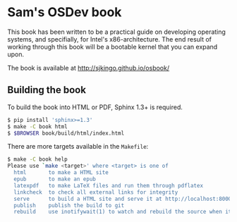 # Sam's OSDev book

This book has been written to be a practical guide on developing operating
systems, and specifially, for Intel's x86-architecture. The end result of
working through this book will be a bootable kernel that you can expand upon.

The book is available at http://sjkingo.github.io/osbook/

## Building the book

To build the book into HTML or PDF, Sphinx 1.3+ is required.

```bash
$ pip install 'sphinx>=1.3'
$ make -C book html
$ $BROWSER book/build/html/index.html
```

There are more targets available in the `Makefile`:

```bash
$ make -C book help
Please use `make <target>' where <target> is one of
  html       to make a HTML site
  epub       to make an epub
  latexpdf   to make LaTeX files and run them through pdflatex
  linkcheck  to check all external links for integrity
  serve      to build a HTML site and serve it at http://localhost:8000/
  publish    publish the build to git
  rebuild    use inotifywait(1) to watch and rebuild the source when it changes
```
